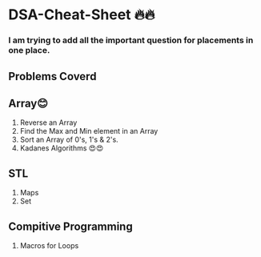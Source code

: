 # DSA-Cheat-Sheet 🔥🔥
### I am trying to add all the important question for placements in one place.
## Problems Coverd
## Array😊
1. Reverse an Array
2. Find the Max and Min element in an Array
3. Sort an Array of 0's, 1's & 2's.
4. Kadanes Algorithms 😍😍

## STL
1. Maps
2. Set

## Compitive Programming
1. Macros for Loops

